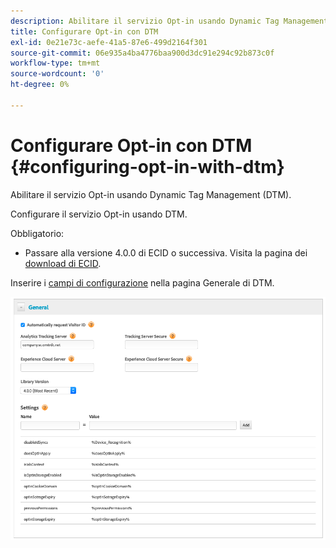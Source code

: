 ```yaml
---
description: Abilitare il servizio Opt-in usando Dynamic Tag Management (DTM).
title: Configurare Opt-in con DTM
exl-id: 0e21e73c-aefe-41a5-87e6-499d2164f301
source-git-commit: 06e935a4ba4776baa900d3dc91e294c92b873c0f
workflow-type: tm+mt
source-wordcount: '0'
ht-degree: 0%

---
```


# Configurare Opt-in con DTM {#configuring-opt-in-with-dtm}

Abilitare il servizio Opt-in usando Dynamic Tag Management (DTM).

Configurare il servizio Opt-in usando DTM.

Obbligatorio:

* Passare alla versione 4.0.0 di ECID o successiva. Visita la pagina dei [download di ECID](https://github.com/Adobe-Marketing-Cloud/id-service/releases).

Inserire i [campi di configurazione](/help/implementation-guides/opt-in-service/api.md) nella pagina Generale di DTM.

![](assets/DTM-example.png)
